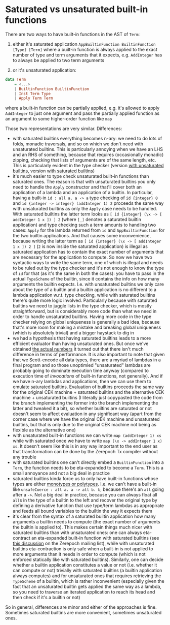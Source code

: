 # Saturated vs unsaturated built-in functions

There are two ways to have built-in functions in the AST of `Term`:

1. either it's saturated application `AppBuiltinFunction BuiltinFunction [Type] [Term]` where a built-in function is always applied to the exact number of type and term arguments that it expects, e.g. `AddInteger` has to always be applied to two term arguments

2. or it's unsaturated application:

```haskell
data Term
    = <...>
    | BuiltinFunction BuiltinFunction
    | Inst Term Type
    | Apply Term Term
```

where a built-in function can be partially applied, e.g. it's allowed to apply `AddInteger` to just one argument and pass the partially applied function as an argument to some higher-order function like `map`

Those two representations are very similar. Differences:

- with saturated builtins everything becomes n-ary: we need to do lots of folds, monadic traversals, and so on which we don't need with unsaturated builtins. This is particularly annoying when we have an LHS and an RHS of something, because that requires (occasionally monadic) zipping, checking that lists of arguments are of the same length, etc. This is particularly evident in the type checker (version [with unsaturated builtins](https://github.com/The-Blockchain-Company/zerepoch/blob/607b67164fd984abc26977d438f37497fd832142/language-zerepoch-core/src/Language/ZerepochCore/TypeCheck/Internal.hs), version [with saturated builtins](https://github.com/The-Blockchain-Company/zerepoch/blob/97edb99f216f8d112072b2e22ce2e3730723f907/language-zerepoch-core/src/Language/ZerepochCore/TypeCheck/Internal.hs))
- it's much easier to type check unsaturated built-in functions than saturated ones. The reason is that with unsaturated builtins you only need to handle the `Apply` constructor and that'll cover both an application of a lambda and an application of a builtin. In particular, having a built-in `id : all a. a -> a` type checking of `id {integer} 0` and `id {integer -> integer} (addInteger 1) 2` proceeds the same way with unsaturated builtins as only the `Apply` case needs to be handled. With saturated builtins the latter term looks as `[ id {integer} (\x -> [ addInteger 1 x ]) ] 2` (where `[_]` denotes a saturated builtin application) and type checking such a term amounts to handling two cases: `Apply` for the lambda returned from `id` and `AppBuiltinFunction` for the two builtin applications. And that causes some inconvenience, because writing the latter term as `[ id {integer} (\x -> [ addInteger 1 x ]) 2 ]` (`2` is now inside the saturated application) is illegal as saturated application has to contain the exact number of arguments that are necessary for the application to compute. So now we have two syntactic ways to write the same term, one of which is illegal and needs to be ruled out by the type checker and it's not enough to know the type of `id` for that (as it's the same in both the cases): you have to pass in the actual `TypeScheme` of the builtin, since it contains the info on how many arguments the builtin expects. I.e. with unsaturated builtins we only care about the type of a builtin and a builtin application is no different to a lambda application w.r.t. type checking, while with saturated builtins there's quite more logic involved. Particularly because with saturated builtins we need to juggle lists in the type checker, which is mostly straightforward, but is considerably more code than what we need in order to handle unsaturated builtins. Having more code in the type checker relying on global uniqueness is generally a bad idea, because that's more room for making a mistake and breaking global uniqueness (which is absolutely trivial) and a bigger haystack to dig in
- we had a hypothesis that having saturated builtins leads to a more efficient evaluator than having unsaturated ones. But once we've obtained [the actual numbers](https://github.com/The-Blockchain-Company/zerepoch/blob/0a71a3561c7fad49d591b5046c9a85a38acef60a/notes/fomega/evaluation/CEK-variations-stats.md) it turned out that there isn't much difference in terms of performance. It is also important to note that given that we Scott-encode all data types, there are a myriad of lambdas in a final program and so those unoptimied "unsaturated" lambdas are probably going to dominate execution time anyway (compared to execution time of _invocations_ of built-in functions, not generally). And if we have n-ary lambdas and applications, then we can use them to emulate saturated builtins. Evaluation of builtins proceeds the same way for the original CEK machine + saturated builtins and the alternative CEK machine + unsaturated builtins (I literally just copypasted the code from the branch implementing the former into the branch implementing the latter and tweaked it a bit), so whether builtins are saturated or not doesn't seem to affect evaluation in any significant way (apart from the corner case where we have the original CEK machine and unsaturated builtins, but that is only due to the original CEK machine not being as flexible as the alternative one)
- with unsaturated built-in functions we can write `map (addInteger 1) xs` while with saturated once we have to write `map (\x -> addInteger 1 x) xs`. It doesn't seem like this is in any way important to the end user as that transformation can be done by the Zerepoch Tx compiler without any trouble
- with saturated builtins one can't directly embed a `BuiltinFunction` into a `Term`, the function needs to be eta-expanded to become a `Term`. This is a small annoyance and not a big deal in practice
- saturated builtins kinda force us to only have built-in functions whose types are either [monotypes or polytypes](https://en.wikipedia.org/wiki/Hindley%E2%80%93Milner_type_system#Syntax). I.e. we can't have a built-in like `unsafeCoerce : all a. a -> all b. b`, because there's an `all` going after a `->`. Not a big deal in practice, because you can always float all `all`s in the type of a builtin to the left and recover the original type by defining a derivative function that use type/term lambdas as appropirate and feeds all bound variables to the builtin the way it expects them
- it's clear from the syntax of a saturated builtin application how many arguments a builtin needs to compute (the exact number of arguments the builtin is applied to). This makes certain things much nicer with saturated builtins than with unsaturated ones: one can always eta-contract an eta-expanded built-in function with saturated builtins (see [this discussion](https://mail.google.com/mail/u/0/#inbox/FMfcgxwJXBxCJMXVnNxVHbhpfPKVpXNq) on the Zerepoch mailing list), while with unsaturated builtins eta-contraction is only safe when a built-in is not applied to more arguments than it needs in order to compute (which is not enforced statically like with saturated builtins). Similarly, one can decide whether a builtin application constitutes a value or not (i.e. whether it can compute or not) trivially with saturated builtins (a builtin application always computes) and for unsaturated ones that requires retrieving the `TypeScheme` of a builtin, which is rather inconvenient (especially given the fact that an unsaturated builtin gets applied the same way as a lambda, so you need to traverse an iterated application to reach its head and then check if it's a builtin or not)

So in general, differences are minor and either of the approaches is fine. Sometimes saturated builtins are more convenient, sometimes unsaturated ones.
